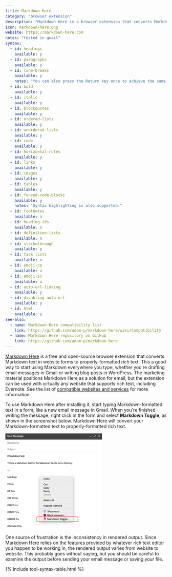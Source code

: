 ```yaml
---
title: Markdown Here
category: "browser extension"
description: "Markdown Here is a browser extension that converts Markdown text in web forms."
icon: markdown-here.png
website: https://markdown-here.com
notes: "tested in gmail"
syntax:
  - id: headings
    available: y
  - id: paragraphs
    available: y
  - id: line-breaks
    available: y
    notes: "You can also press the Return key once to achieve the same result."
  - id: bold
    available: y
  - id: italic
    available: y
  - id: blockquotes
    available: y
  - id: ordered-lists
    available: y
  - id: unordered-lists
    available: y
  - id: code
    available: y
  - id: horizontal-rules
    available: y
  - id: links
    available: y
  - id: images
    available: y
  - id: tables
    available: y
  - id: fenced-code-blocks
    available: y
    notes: "Syntax highlighting is also supported."
  - id: footnotes
    available: n
  - id: heading-ids
    available: n
  - id: definition-lists
    available: n
  - id: strikethrough
    available: y
  - id: task-lists
    available: n
  - id: emoji-cp
    available: u
  - id: emoji-sc
    available: u
  - id: auto-url-linking
    available: y
  - id: disabling-auto-url
    available: y
  - id: html
    available: y
see-also:
  - name: Markdown Here compatibility list
    link: https://github.com/adam-p/markdown-here/wiki/Compatibility
  - name: Markdown Here repository on GitHub
    link: https://github.com/adam-p/markdown-here
---
```


[Markdown Here](https://markdown-here.com) is a free and open-source browser extension that converts Markdown text in website forms to properly-formatted rich text. This a good way to start using Markdown everywhere you type, whether you're drafting email messages in Gmail or writing blog posts in WordPress. The marketing material positions Markdown Here as a solution for email, but the extension can be used with virtually any website that supports rich text, including Evernote. See the list of [compatible websites and services](https://github.com/adam-p/markdown-here/wiki/Compatibility) for more information.

To use Markdown Here after installing it, start typing Markdown-formatted text in a form, like a new email message in Gmail. When you're finished writing the message, right click in the form and select **Markdown Toggle**, as shown in the screenshot below. Markdown Here will convert your Markdown-formatted text to properly-formatted rich text.

<img src="/assets/images/tools/markdown-here.png" class="img-fluid" style="width: 60%;" alt="Markdown Here in Gmail">

One source of frustration is the inconsistency in rendered output. Since Markdown Here relies on the features provided by whatever rich text editor you happen to be working in, the rendered output varies from website to website. This probably goes without saying, but you should be careful to examine the output before sending your email message or saving your file.

{% include tool-syntax-table.html %}
